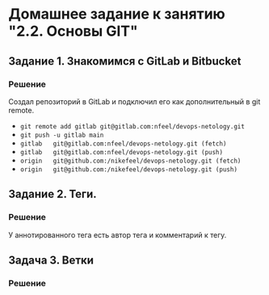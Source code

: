 # Домашнее задание к занятию "2.2. Основы GIT"
## Задание 1. Знакомимся с GitLab и Bitbucket
### Решение
Создал репозиторий в GitLab и подключил его как дополнительный в git remote. 
- `git remote add gitlab git@gitlab.com:nfeel/devops-netology.git`
- `git push -u gitlab main`
- `gitlab	git@gitlab.com:nfeel/devops-netology.git (fetch)`
- `gitlab	git@gitlab.com:nfeel/devops-netology.git (push)`
- `origin	git@github.com:/nikefeel/devops-netology.git (fetch)`
- `origin	git@github.com:/nikefeel/devops-netology.git (push)`
## Задание 2. Теги.
### Решение
У аннотированного тега есть автор тега и комментарий к тегу.
## Задача 3. Ветки
### Решение

